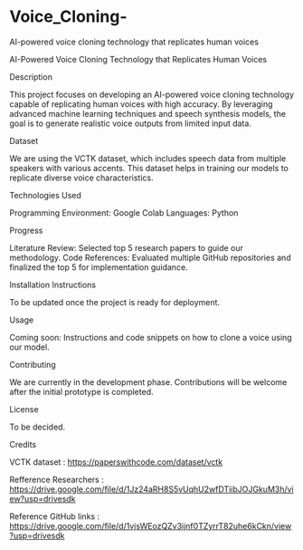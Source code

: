 # Voice_Cloning-
AI-powered voice cloning technology that replicates human voices

AI-Powered Voice Cloning Technology that Replicates Human Voices

Description

This project focuses on developing an AI-powered voice cloning technology capable of replicating human voices with high accuracy. By leveraging advanced machine learning techniques and speech synthesis models, the goal is to generate realistic voice outputs from limited input data.

Dataset

We are using the VCTK dataset, which includes speech data from multiple speakers with various accents. This dataset helps in training our models to replicate diverse voice characteristics.

Technologies Used

Programming Environment: Google Colab
Languages: Python


Progress

Literature Review: Selected top 5 research papers to guide our methodology.
Code References: Evaluated multiple GitHub repositories and finalized the top 5 for implementation guidance.


Installation Instructions

To be updated once the project is ready for deployment.

Usage

Coming soon: Instructions and code snippets on how to clone a voice using our model.

Contributing

We are currently in the development phase. Contributions will be welcome after the initial prototype is completed.

License

To be decided.

Credits

VCTK dataset : https://paperswithcode.com/dataset/vctk

Refference Researchers :
https://drive.google.com/file/d/1Jz24aRH8S5vUqhU2wfDTiibJOJGkuM3h/view?usp=drivesdk

Reference GitHub links :
https://drive.google.com/file/d/1vjsWEozQZv3ijnf0TZyrrT82uhe6kCkn/view?usp=drivesdk
